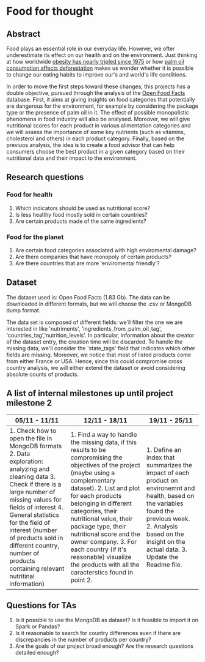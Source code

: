 # Food for thought


## Abstract
Food plays an essential role in our everyday life. However, we ofter underestimate its effect on our health and on the environment.
Just thinking at how worldwide [obesity has nearly tripled since 1975](http://www.who.int/news-room/fact-sheets/detail/obesity-and-overweight) or how [palm oil consumption affects deforestation](https://www.independent.co.uk/life-style/palm-oil-health-impact-environment-animals-deforestation-heart-a8505521.html) makes us wonder whether it is possible to change our eating habits to improve our's and world's life conditions. 

In order to move the first steps toward these changes, this projects has a double objective, pursued through the analysis of the [Open Food Facts](https://world.openfoodfacts.org/) database. First, it aims at giving insights on food categories that potentially are dangerous for the environment, for example by considering the package type or the presence of palm oil in it. The effect of possible monopolistic phenomena in food industry will also be analysed. Moreover, we will give nutritional scores for each product in various alimentation categories and we will assess the importance of some key nutrients (such as vitamins, cholesterol and others) in each product category.
Finally, based on the previuos analysis, the idea is to create a food advisor that can help consumers choose the best product in a given category based on their nutritional data and their impact to the environment. 

## Research questions

### Food for health

1. Which indicators should be used as nutritional score?
2. Is less healthy food mostly sold in certain countries?
3. Are certain products made of the same ingredients?

### Food for the planet
1. Are certain food categories associated with high enviromental damage?
2. Are there companies that have monopoly of certain products?
3. Are there countries that are more 'enviromental friendly'?

## Dataset
The dataset used is: Open Food Facts (1.83 Gb).
The data can be downloaded in different formats, but we will choose the .csv or MongoDB dump format.

The data set is composed of different fields: we'll filter the one we are interested in like  'nutriments', 'ingredients_from_palm_oil_tag', 'countries_tag','nutrition_levels'. In particular, information about the creator of the dataset entry, the creation time will be discarded.
To handle the missing data, we'll consider the 'state_tags' field that indicates which other fields are missing.
Moreover, we notice that most of listed products come from either France or USA. Hence, since this could compromise cross country analysis, we will either extend the dataset or avoid considering absolute counts of products.

## A list of internal milestones up until project milestone 2
| 05/11 - 11/11                                                                                                                                                                                                                                                                                                                                      | 12/11 - 18/11                                                                                                                                                                                                                                                                                                                                                                                                                           | 19/11 - 25/11                                                                                                                                                                                                                  |
|----------------------------------------------------------------------------------------------------------------------------------------------------------------------------------------------------------------------------------------------------------------------------------------------------------------------------------------------------|-----------------------------------------------------------------------------------------------------------------------------------------------------------------------------------------------------------------------------------------------------------------------------------------------------------------------------------------------------------------------------------------------------------------------------------------|--------------------------------------------------------------------------------------------------------------------------------------------------------------------------------------------------------------------------------|
| 1. Check how to open the file in MongoDB formats  2. Data exploration: analyzing and cleaning data  3. Check if there is a large number of missing values for fields of interest    4. General statistics for the field of interest (number of products sold in different country,  number of products containing relevant nutritinal information) | 1. Find a way to handle the missing data,  if this results to be compromising the objectives of the project (maybe using a complementary dataset).   2. List and plot for each products belonging in different categories,  their nutritional value, their package type, their nutritional score and the owner company.   3. For each country (if it's reasonable) visualize the products  with all the caracterstics found in point 2. | 1. Define an index that summarizes the impact of each product on environemnt and health,  based on the variables found the previous week.   2. Analysis based on the insight on the actual data.    3. Update the Readme file. |



## Questions for TAs

1. Is it possible to use the MongoDB as dataset? Is it feasible to import it on Spark or Pandas?
2. Is it reasonable to search for country differences even if there are discrepancies in the number of products per country?
3. Are the goals of our project broad enough? Are the research questions detailed enough?

